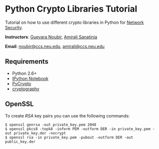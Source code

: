 # Python Crypto Libraries Tutorial


Tutorial on how to use different crypto libraries in Python for
  [Network Security](http://www.ccs.neu.edu/home/amirali/teaching/Summer16/).

  **Instructors**: [Guevara Noubir](http://www.ccs.neu.edu/home/noubir), [Amirali Sanatinia](http://www.ccs.neu.edu/home/amirali)

  **Email**: noubir@ccs.neu.edu, amirali@ccs.neu.edu


## Requirements

 * Python 2.6+
 * [IPython Notebook](http://ipython.org/notebook.html)
 * [PyCrypto](https://www.dlitz.net/software/pycrypto/)
 * [cryptography](http://cryptography.io/)


## OpenSSL

To create *RSA* key pairs you can use the following commands:

```
$ openssl genrsa -out private_key.pem 2048
$ openssl pkcs8 -topk8 -inform PEM -outform DER -in private_key.pem -out private_key.der -nocrypt
$ openssl rsa -in private_key.pem -pubout -outform DER -out public_key.der
```
